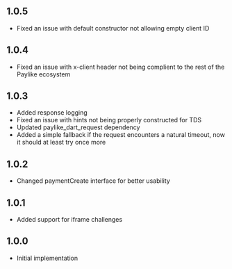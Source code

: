 ## 1.0.5

- Fixed an issue with default constructor not allowing empty client ID

## 1.0.4

- Fixed an issue with x-client header not being complient to the rest of the Paylike ecosystem

## 1.0.3

- Added response logging
- Fixed an issue with hints not being properly constructed for TDS
- Updated paylike_dart_request dependency
- Added a simple fallback if the request encounters a natural timeout, now it should at least try once more

## 1.0.2

- Changed paymentCreate interface for better usability

## 1.0.1

- Added support for iframe challenges

## 1.0.0

- Initial implementation
